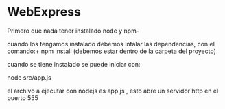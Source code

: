 # WebExpress
Primero que nada tener instalado node y npm-

cuando los tengamos instalado debemos intalar las dependencias, con el comando:+
npm install 
(debemos estar dentro de la carpeta del proyecto)

cuando se tiene instalado se puede iniciar con:

node src/app.js

el archivo a ejecutar con nodejs es app.js , esto abre un servidor http en el puerto 555
